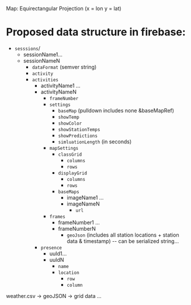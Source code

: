 
Map: Equirectangular Projection (x  = lon y = lat)

# Proposed data structure in firebase:

* `sesssions`/
  * sessionName1…
  * sessionNameN
    * `dataFormat` (semver string)
    * `activity`
    * `activities`
      * activityName1 …
      * activityNameN
        * `frameNumber`
        * `settings`
          * `baseMap` (pulldown includes none &baseMapRef)
          * `showTemp`
          * `showColor`
          * `showStationTemps`
          * `showPredictions`
          * `simluationLength` (in seconds)
        * `mapSettings`
          * `classGrid`
            * `columns`
            * `rows`
          * `displayGrid`
            * `columns`
            * `rows`
          * `baseMaps`
            * imageName1 …
            * imageNameN
              * `url`
        * `frames`
          * frameNumber1 …
          * frameNumberN
            * `geoJson` (includes all station locations + station data & timestamp) -- can be serialized string...
      * `presence`
        * uuId1...
        * uuIdN
          * `name`
          * `location`
            * `row`
            * `column`



weather.csv → geoJSON → grid data …

